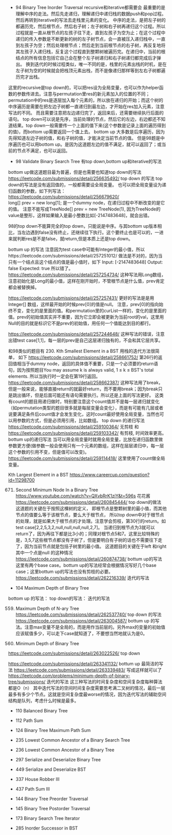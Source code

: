 - 94 Binary Tree Inorder Traversal 
recursive和iterative都需要会
最重要的是理解中序的走法。然后先走递归，理解递归中递归栈的数据push和pop过程。然后再转到iterative的写法去走栈里元素的变化。
中序的走法，是把左子树的都遍历完，然后根节点，然后右子树；左子树和右子树再递归这个过程。所以过程就是一直从根节点的左孩子往下走，直到左孩子为空为止；在这个过程中递归的传入参数是不断更新的树的左子树节点，会一直被压入递归栈中，一直到左孩子为空；然后处理根节点；然后走到当前根节点的右子树，再反复地将其左孩子入递归栈，反复这个过程直到整颗树被遍历完。在递归中，当前的根结点的所有信息包括它自己会在整个左子树递归和右子树递归都完成后才弹出。
换到迭代的时候过程类似，唯一不同的是，栈里的元素出栈的时机，是在左子树为空的时候就会把栈顶元素出栈，而不是像递归那样等到左右子树都遍历完才出栈。

这里的recursive是top down的，可以把res设为全局变量，也可以作为helper函数的参数传进去。注意与permutation里res的新元素加入的位置的不同；permutation中的res是逐层加入每个元素的，所以放在递归的开始；而这个树的中序遍历是需要在把左边子树都一直递归到最左边，才开始在res加入元素，注意写法的不同。
而且需要注意把左边递归完了，返回来后，还需要继续执行后面的语句。
top down可以说是先序，当前处理的节点，然后它的左边，右边都还不知道结果。top down一般需要传一个上面的值下来(这个参数是记录上面的遍历得到的值)，而bottom up需要返回一个值上去。 
bottom up 大多数是后序遍历，因为先得知道左边子树的值，和右子树的值，才能决定当前节点的值。 
但是98题是中序遍历也可以用bottom up。是因为这道题左边的值不满足，就可以返回了；或当前的节点不满足，也可以返回。
- 98 Validate Binary Search Tree
有top down,bottom up和iterative的写法


bottom up做这道题目最为普遍，但是也需要也知道top down的写法
https://leetcode.com/submissions/detail/256635492/ top down 的写法
top down的写法是没有返回值的，一般都需要设全局变量。
也可以把全局变量设为递归函数的参数，如下列写法：
https://leetcode.com/submissions/detail/256679620/  
long[] prev = new long[1]; 是一个dummy node，在递归过程中不断改变的是它的值。
注意不能写成TreeNode[] prev = new TreeNode(1), 因为TreeNode的value是整形，这样如果输入是最小整数比如[-2147483648]，就会出错。

98的top down不能算完全的top down，只能说是中序。与其bottom up版本相比，当左边遇到false没有终止，还继续往下执行。这个要终止也是可以的，一进来就判断res是不是false，就return,但是本质上还是top down。


bottum up 的写法
注意因为test case中可能有Integer的最小值，所以https://leetcode.com/submissions/detail/257251012/ 做法是不对的，因为当只有一个结点且这个结点的值是最小值时，如下
Input:
[-2147483648]
Output:
false
Expected:
true
所以错了。
https://leetcode.com/submissions/detail/257254734/   这种写法用Long数组，注意初始化是Long的最小值，这样在刚开始时，不管根节点是什么值，prev肯定都会被替换掉。


 https://leetcode.com/submissions/detail/257257431/   更好的写法是是用Integer[] 数组，这样最开始的时候prev[0]的值是null。
 注意，prev[0]的指向始终不变，变化的是里面的值。和permutation里的curList一样的，变化的是里面的值。prev的初始值其实并不重要，因为它立即会被更新为当前root的val，这里用Null的目的就是标识它不是prev的初始值，用任何一个值能达到目的都行。
 
 
 https://leetcode.com/submissions/detail/257244648/ 这种写法的错误，注意出错test case[1,1]，每一层的prev是自己这层递归独有的，不会和其它层共享。
 
 和98类似的题目有   230. Kth Smallest Element in a BST
 用栈的迭代方法很简单， 如下
 https://leetcode.com/submissions/detail/258661752/      第26行的返回值相当于dummy node，返回的具体值不重要，只是一个必须要的return语句，因为按照题目You may assume k is always valid, 1 ≤ k ≤ BST's total elements.  所以当执行时一定会在第19行返回。
 https://leetcode.com/submissions/detail/258662387/     这种写法用了break，但是一般来说，能够直接return的就最好return，而不要用break；因为break只是跳出循环，但是后面可能还有语句需要执行。所以还是上面的写法更好。
 这类有count的题目用递归做时，特别要注意这个count值并不是每一层递归就变化（如permutation类型的题目很多就是每层变量会变化），而是有可能有几层或者说要满足条件后count值才会发生变化，这时count最好使用全局变量，当然也可以用参数的方式，但是必须用引用，比如数组。
 top down 的递归写法
 https://leetcode.com/submissions/detail/259100364/  无剪枝 和 https://leetcode.com/submissions/detail/259103342/   有剪枝, 时间效率更高。
 bottum up的递归写法
 当可以用全局变量时就用全局变量，比放在递归函数里做参数更方便(做参数一般会使用只有一个元素的数组，这样在层层递归中，每一层这个参数的引用不变，但是值可以改变)。
 https://leetcode.com/submissions/detail/259114418/  这里使用了count做全局变量。
 
 Kth Largest Element in a BST 
 https://www.careercup.com/question?id=11298700   
 
 671. Second Minimum Node In a Binary Tree
 https://www.youtube.com/watch?v=QXvbRrK1zjY&t=596s 花花酱 
 https://leetcode.com/submissions/detail/260845444/   top down的做法
 这道题的关键在于按照这棵树的定义， 即根节点是整颗树里的最小值，而其他节点的值要么等于该根节点，要么大于根节点， 所以top down中对于根节点的处理，就是如果大于根节点的才处理。注意学会剪枝，第30行的return。如test case[2,2,5,3,2,null,null,null,null,2,7]。 当递归到根节点为3就可以return了，因为再往下都是比3小的；同理对根节点5和7。这里比较特殊的是，3,5,7这些根节点都没有子树了，但是要明白有子树的话也不需要往下走了，因为当前节点就是包括子树里的最小值。
 这道题目的关键在于left 和right 其中一个点是null 的这种情况
 https://leetcode.com/submissions/detail/260874738/  bottum up的写法
 这里有两个base case。bottum up的写法经常会根据情况写好几个base case；这里bottum up的写法也没有剪枝的必要。
 https://leetcode.com/submissions/detail/262216339/  迭代的写法
 
 
- 104  Maximum Depth of Binary Tree

bottom up 的写法：
top down的写法：
迭代的写法

559. Maximum Depth of N-ary Tree 
https://leetcode.com/submissions/detail/262537740/  top down 的写法
https://leetcode.com/submissions/detail/263004587/   bottum up 的写法。注意max变量不是全局的，而是用作当前层的。另外max的变量的初始值应该赋值多少，可以走下case就知道了，不要想当然地就认为是0。

111. Minimum Depth of Binary Tree 

https://leetcode.com/submissions/detail/263022526/   top down 

https://leetcode.com/submissions/detail/263341132/   bottum up  最简洁的写法
https://leetcode.com/submissions/detail/263339483/   写成这样就可以了
https://leetcode.com/problems/minimum-depth-of-binary-tree/submissions/  迭代的写法
这三种写法的时间复杂度和空间复杂度每种算法都是O（n）
其中迭代写法的空间时间复杂度需要思考满二叉树的情况，最后一层最多有多少个节点。这就是空间复杂度最worse的情况，因为迭代写法的辅助空间结构是队列，考虑什么时候是最多。







- 110  Balanced Binary Tree
- 112  Path Sum
- 124 Binary Tree Maximum Path Sum
- 235 Lowest Common Ancestor of a Binary Search Tree
- 236 Lowest Common Ancestor of a Binary Tree
- 297 Serialize and Deserialize Binary Tree
- 449 Serialize and Deserialize BST
- 337 House Robber III
- 437 Path Sum III


- 144 Binary Tree Preorder Traversal
- 145 Binary Tree Postorder Traversal
- 173 Binary Search Tree Iterator
- 285 Inorder Successor in BST
